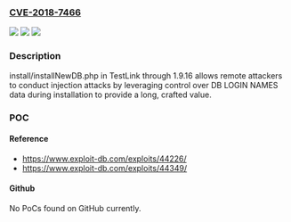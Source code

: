 ### [CVE-2018-7466](https://cve.mitre.org/cgi-bin/cvename.cgi?name=CVE-2018-7466)
![](https://img.shields.io/static/v1?label=Product&message=n%2Fa&color=blue)
![](https://img.shields.io/static/v1?label=Version&message=n%2Fa&color=blue)
![](https://img.shields.io/static/v1?label=Vulnerability&message=n%2Fa&color=brighgreen)

### Description

install/installNewDB.php in TestLink through 1.9.16 allows remote attackers to conduct injection attacks by leveraging control over DB LOGIN NAMES data during installation to provide a long, crafted value.

### POC

#### Reference
- https://www.exploit-db.com/exploits/44226/
- https://www.exploit-db.com/exploits/44349/

#### Github
No PoCs found on GitHub currently.

